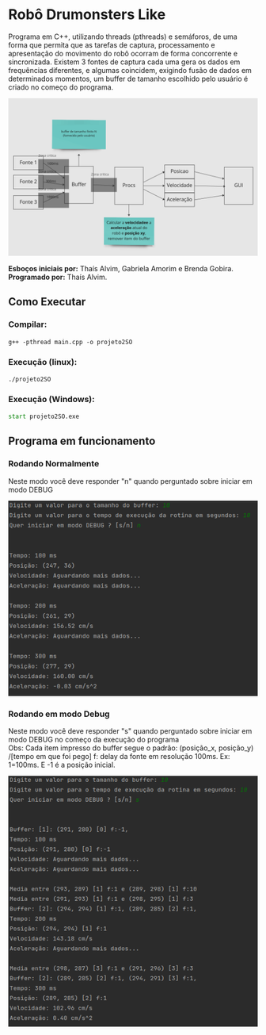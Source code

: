 # Robô Drumonsters Like

Programa em C++, utilizando threads (pthreads) e semáforos, de uma forma que permita que
as tarefas de captura, processamento e apresentação do movimento do robô ocorram de
forma concorrente e sincronizada. Existem 3 fontes de captura cada uma gera os dados em frequências
diferentes, e algumas coincidem, exigindo fusão de dados em determinados momentos, um buffer de tamanho escolhido pelo
usuário é criado no começo do programa.

![diagrama](https://raw.githubusercontent.com/ThaisBarrosAlvim/robo_drumonsters_like/main/imagens/diagrama.png?token=GHSAT0AAAAAAB4FMGDXSHMXUIGJBO6DGP7UY4VGWJQ)

**Esboços iniciais por:** Thaís Alvim, Gabriela Amorim e Brenda Gobira.  
**Programado por:** Thaís Alvim.  

## Como Executar
### Compilar:
````shell
g++ -pthread main.cpp -o projeto2SO 
````
### Execução (linux):
````shell
./projeto2SO 
````
### Execução (Windows):
````cmd
start projeto2SO.exe
````

## Programa em funcionamento
### Rodando Normalmente
Neste modo você deve responder "n" quando perguntado sobre iniciar em modo DEBUG
  
![exemplo_no_debug](https://raw.githubusercontent.com/ThaisBarrosAlvim/robo_drumonsters_like/main/imagens/exemplo_no_debug.png?token=GHSAT0AAAAAAB4FMGDWHEC5TF67EZWU5CCMY4VGWWA)

### Rodando em modo Debug
Neste modo você deve responder "s" quando perguntado sobre iniciar em modo DEBUG no começo da execução do programa  
Obs: Cada item impresso do buffer segue o padrão: (posição_x, posição_y) /[tempo em que foi pego] f: delay da fonte em resolução 100ms. Ex: 1=100ms. E -1 é a posição inicial.
  
![exemplo_debug](https://raw.githubusercontent.com/ThaisBarrosAlvim/robo_drumonsters_like/main/imagens/exemplo_debug.png?token=GHSAT0AAAAAAB4FMGDXL6OXZFOKSWCCPOQSY4VGWOQ)